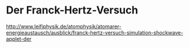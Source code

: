 # Der Franck-Hertz-Versuch
http://www.leifiphysik.de/atomphysik/atomarer-energieaustausch/ausblick/franck-hertz-versuch-simulation-shockwave-applet-der